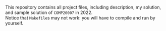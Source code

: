 This repository contains all project files, including description, my solution, and sample solution of `COMP20007` in 2022.  
Notice that `Makefile`s may not work: you will have to compile and run by yourself.
